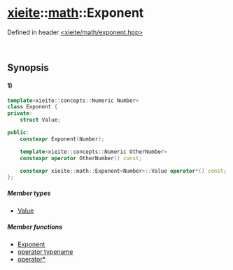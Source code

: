 # [xieite](../../xieite.md)\:\:[math](../../math.md)\:\:Exponent
Defined in header [<xieite/math/exponent.hpp>](../../../include/xieite/math/exponent.hpp)

&nbsp;

## Synopsis
#### 1)
```cpp
template<xieite::concepts::Numeric Number>
class Exponent {
private:
    struct Value;

public:
    constexpr Exponent(Number);

    template<xieite::concepts::Numeric OtherNumber>
    constexpr operator OtherNumber() const;

    constexpr xieite::math::Exponent<Number>::Value operator*() const;
};
```
##### Member types
- [Value](./structures/exponent/1/value.md)
##### Member functions
- [Exponent](./structures/exponent/1/operators/constructor.md)
- [operator typename](./structures/exponent/1/operators/cast.md)
- [operator*](./structures/exponent/1/operators/multiply.md)
